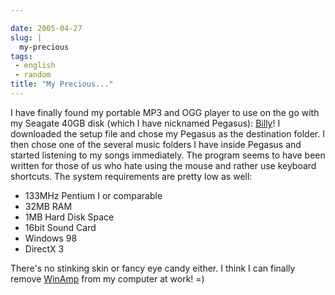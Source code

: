 ```yaml
---

date: 2005-04-27
slug: |
  my-precious
tags:
 - english
 - random
title: "My Precious..."
---
```


I have finally found my portable MP3 and OGG player to use on the go
with my Seagate 40GB disk (which I have nicknamed Pegasus):
[Billy](http://www.sheepfriends.com/?page=billy)! I downloaded the setup
file and chose my Pegasus as the destination folder. I then chose one of
the several music folders I have inside Pegasus and started listening to
my songs immediately. The program seems to have been written for those
of us who hate using the mouse and rather use keyboard shortcuts. The
system requirements are pretty low as well:

-   133MHz Pentium I or comparable
-   32MB RAM
-   1MB Hard Disk Space
-   16bit Sound Card
-   Windows 98
-   DirectX 3

There's no stinking skin or fancy eye candy either. I think I can
finally remove [WinAmp](http://www.winamp.com) from my computer at work!
=)
